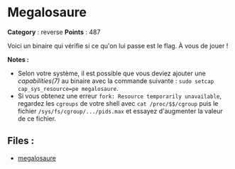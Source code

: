 # Megalosaure

**Category** : reverse
**Points** : 487

Voici un binaire qui vérifie si ce qu'on lui passe est le flag.
À vous de jouer  !

**Notes :**
* Selon votre système, il est possible que vous deviez ajouter une _capabilities(7)_ au binaire avec la commande suivante : `sudo setcap cap_sys_resource=pe megalosaure`.
* Si vous obtenez une erreur `fork: Resource temporarily unavailable`, regardez les `cgroups` de votre shell avec `cat /proc/$$/cgroup` puis le fichier `/sys/fs/cgroup/.../pids.max` et essayez d'augmenter la valeur de ce fichier.


## Files : 
 - [megalosaure](./megalosaure)


